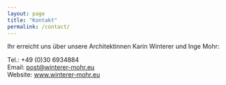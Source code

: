 ```yaml
---
layout: page
title: "Kontakt"
permalink: /contact/
---
```


Ihr erreicht uns über unsere Architektinnen Karin Winterer und Inge Mohr:  
  
Tel.: +49 (0)30 6934884  
Email: [post@winterer-mohr.eu](mailto:post@winterer-mohr.eu)  
Website: <a href="https://www.winterer-mohr.eu/" target="_blank">www.winterer-mohr.eu</a>  